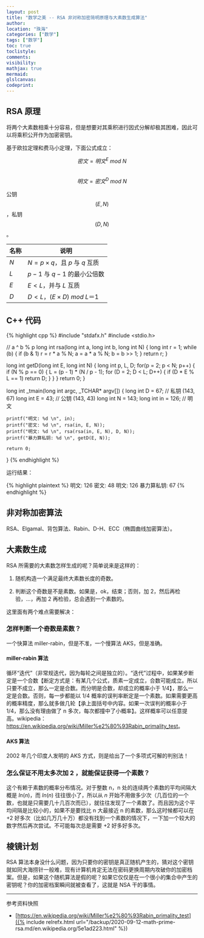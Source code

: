 ```yaml
---
layout: post
title: "数学之美 -- RSA 非对称加密简明原理与大素数生成算法"
author:
location: "珠海"
categories: ["数学"]
tags: ["数学"]
toc: true
toclistyle:
comments:
visibility:
mathjax: true
mermaid:
glslcanvas:
codeprint:
---
```



## RSA 原理

将两个大素数相乘十分容易，但是想要对其乘积进行因式分解却极其困难，因此可以将乘积公开作为加密密钥。

基于欧拉定理和费马小定理，下面公式成立：

$$密文=明文^E\ mod\ N$$<br/>
$$明文=密文^D\ mod\ N$$

公钥 $$(E, N)$$，私钥 $$(D, N)$$。

| 名称 | 说明 |
| ---- | ---- |
| $N$ | $N=p\times q$，且 $p$ 与 $q$ 互质 |
| $L$ | $p−1$ 与 $q−1$ 的最小公倍数 |
| $E$ | $E<L$，并与 $L$ 互质 |
| $D$ | $D<L$，$(E\times D)\ mod\ L＝1$ |


## C++ 代码

{% highlight cpp %}
#include "stdafx.h"
#include <stdio.h>

// a ^ b % p
long int rsa(long int a, long int b, long int N) {
    long int r = 1;
    while (b) {
        if (b & 1) r = r * a % N;
        a = a * a % N;
        b = b >> 1;
    }
    return r;
}

long int getD(long int E, long int N)
{
    long int p, L, D;
    for(p = 2; p < N; p++) {
        if (N % p == 0) {
            L = (p - 1) * (N / p - 1);
            for (D = 2; D < L; D++) {
                if (D * E % L == 1) return D;
            }
        }
    }
    return 0;
}

long int _tmain(long int argc, _TCHAR* argv[])
{
    long int D = 67;  // 私钥 (143, 67)
    long int E = 43;  // 公钥 (143, 43)
    long int N = 143;
    long int in = 126; // 明文

    printf("明文: %d \n", in);
    printf("密文: %d \n", rsa(in, E, N));
    printf("明文: %d \n", rsa(rsa(in, E, N), D, N));
    printf("暴力算私钥: %d \n", getD(E, N));

    return 0;
}
{% endhighlight %}

运行结果：

{% highlight plaintext %}
明文: 126
密文: 48
明文: 126
暴力算私钥: 67
{% endhighlight %}


## 非对称加密算法

RSA、Elgamal、背包算法、Rabin、D-H、ECC（椭圆曲线加密算法）。


## 大素数生成

RSA 所需要的大素数怎样生成的呢？简单说来是这样的：

1. 随机构造一个满足最终大素数长度的奇数。

2. 判断这个奇数是不是素数。如果是，ok，结束；否则，加 2，然后再检验，...，再加 2 再检验，总会遇到一个素数的。

这里面有两个难点需要解决：


### 怎样判断一个奇数是素数？

一个快算法 miller-rabin，但是不准，一个慢算法 AKS，但是准确。

#### miller-rabin 算法

循环“迭代”（非常规迭代，因为每轮之间是独立的）。“迭代”过程中，如果某步断定是一个合数【断定方式是：有某几个公式，质素一定成立，合数可能成立。所以只要不成立，那么一定是合数。而分明是合数，却成立的概率小于 1/4】，那么一定是合数。否则，每一步都能以 1/4 概率的误判率断定是一个素数。如果需要更高的概率精度，那么就多做几轮【承上面括号中内容。如果一次误判的概率小于 1/4，那么没有理由做了 n 多次，每次都撞中了小概率】。这样概率可以任意提高。wikipedia：<https://en.wikipedia.org/wiki/Miller%e2%80%93Rabin_primality_test>。

#### AKS 算法

2002 年几个印度人发明的 AKS 方式，则是给出了一个多项式可解的判别法！


### 怎么保证不用太多次加 2 ，就能保证获得一个素数？

这个有赖于素数的概率分布情况。对于整数 n，n 处的连续两个素数的平均间隔大概是 $ln(n)$，而 $ln(n)$ 往往很小了，所以从 $n$ 开始不用做多少次（几百位的一个数，也就是只需要几十几百次而已），就往往发现了一个素数了。而且因为这个平均间隔是比较小的，如果不是要找比 n 大最接近 n 的素数，那么这时候都可以在 +2 好多次（比如几万几十万）都没有找到一个素数的情况下，一下加一个较大的数字然后再次尝试。不可能每次总是需要 +2 好多好多次。


## 棱镜计划

RSA 算法本身没什么问题，因为只要你的密钥是真正随机产生的，猜对这个密钥就如同大海捞针一般难，现有计算机肯定无法在密码更换周期内攻破你的加密档案。但是，如果这个随机算法是假的呢？如果它仅仅是在一个很小的集合中产生的密钥呢？你的加密档案瞬间就被查看了，这就是 NSA 干的事情。

<hr class='reviewline'/>
<p class='reviewtip'><script type='text/javascript' src='{% include relrefx.html url="/assets/reviewjs/blogs/2020-09-12-math-prime-rsa.md.js" %}'></script></p>
<font class='ref_snapshot'>参考资料快照</font>

- [https://en.wikipedia.org/wiki/Miller%e2%80%93Rabin_primality_test]({% include relrefx.html url="/backup/2020-09-12-math-prime-rsa.md/en.wikipedia.org/5e1ad223.html" %})
